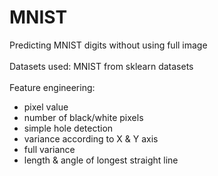 # MNIST
Predicting MNIST digits without using full image
<br><br>
Datasets used: MNIST from sklearn datasets
<br><br>
Feature engineering:
- pixel value
- number of black/white pixels
- simple hole detection
- variance according to X & Y axis
- full variance
- length & angle of longest straight line
<br><br>
